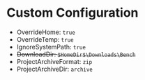 ﻿# Custom Configuration

* OverrideHome: `true`
* OverrideTemp: `true`
* IgnoreSystemPath: `true`
* ~~DownloadDir: `$HomeDir$\Downloads\Bench`~~
* ProjectArchiveFormat: `zip`
* ProjectArchiveDir: `archive`
